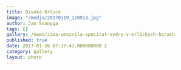 ```yaml
---
title: Divoká Orlice
image: "/media/20170119_120913.jpg"
author: Jan Švanyga
tags: []
gallery: /news/zima-umoznila-spocitat-vydry-v-orlickych-horach
published: true
date: 2017-01-26 07:17:47.000000000 Z
category: gallery
layout: photo
---
```

